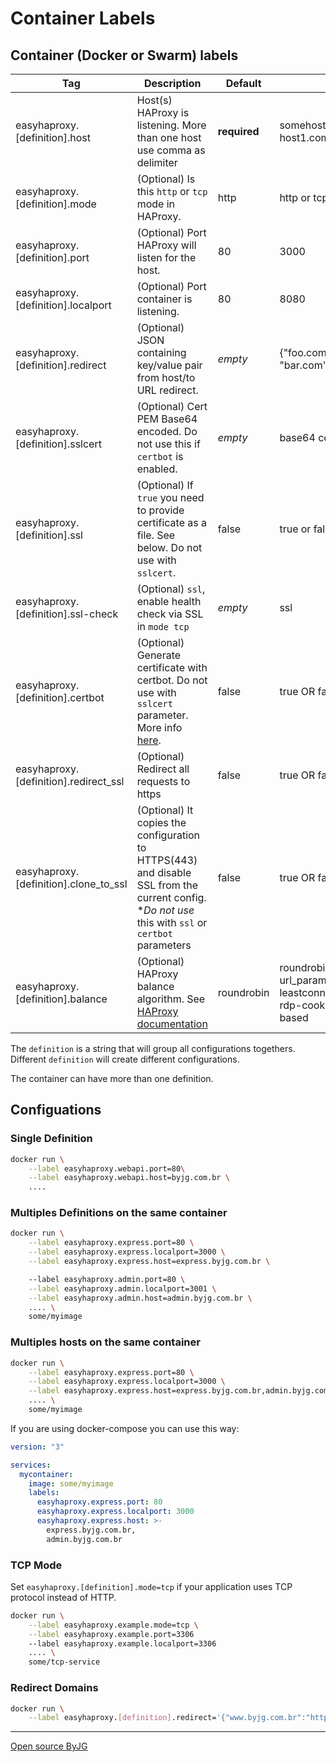 # Container Labels

## Container (Docker or Swarm) labels

| Tag                                   | Description                                                                                                                                         | Default      | Example                                                                                                          |
|---------------------------------------|-----------------------------------------------------------------------------------------------------------------------------------------------------|--------------|------------------------------------------------------------------------------------------------------------------|
| easyhaproxy.[definition].host         | Host(s) HAProxy is listening. More than one host use comma as delimiter                                                                             | **required** | somehost.com OR host1.com,host2.com                                                                              |
| easyhaproxy.[definition].mode         | (Optional) Is this `http` or `tcp` mode in HAProxy.                                                                                                 | http         | http or tcp                                                                                                      |
| easyhaproxy.[definition].port         | (Optional) Port HAProxy will listen for the host.                                                                                                   | 80           | 3000                                                                                                             |
| easyhaproxy.[definition].localport    | (Optional) Port container is listening.                                                                                                             | 80           | 8080                                                                                                             |
| easyhaproxy.[definition].redirect     | (Optional) JSON containing key/value pair from host/to URL redirect.                                                                                | *empty*      | \{"foo.com":"https://bla.com", "bar.com":"https://bar.org"}                                                      |
| easyhaproxy.[definition].sslcert      | (Optional) Cert PEM Base64 encoded. Do not use this if `certbot` is enabled.                                                                        | *empty*      | base64 cert + key                                                                                                |
| easyhaproxy.[definition].ssl          | (Optional) If `true` you need to provide certificate as a file. See below. Do not use with `sslcert`.                                               | false        | true or false                                                                                                    |
| easyhaproxy.[definition].ssl-check    | (Optional) `ssl`, enable health check via SSL in `mode tcp`                                                                                         | *empty*      | ssl                                                                                                              |
| easyhaproxy.[definition].certbot      | (Optional) Generate certificate with certbot. Do not use with `sslcert` parameter. More info [here](acme).                                       | false        | true OR false                                                                                                    |
| easyhaproxy.[definition].redirect_ssl | (Optional) Redirect all requests to https                                                                                                           | false        | true OR false                                                                                                    |
| easyhaproxy.[definition].clone_to_ssl | (Optional) It copies the configuration to HTTPS(443) and disable SSL from the current config. **Do not use* this with `ssl` or `certbot` parameters | false        | true OR false                                                                                                    |
| easyhaproxy.[definition].balance      | (Optional) HAProxy balance algorithm. See [HAProxy documentation](https://cbonte.github.io/haproxy-dconv/1.8/configuration.html#4.2-balance)        | roundrobin   | roundrobin, source, uri, url_param, hdr, rdp-cookie, leastconn, first, static-rr, rdp-cookie, hdr_dom, map-based |

The `definition` is a string that will group all configurations togethers. Different `definition` will create different configurations.

The container can have more than one definition.

## Configuations

### Single Definition

```bash
docker run \
    --label easyhaproxy.webapi.port=80\
    --label easyhaproxy.webapi.host=byjg.com.br \
    ....
```

### Multiples Definitions on the same container

```bash
docker run \
    --label easyhaproxy.express.port=80 \
    --label easyhaproxy.express.localport=3000 \
    --label easyhaproxy.express.host=express.byjg.com.br \

    --label easyhaproxy.admin.port=80 \
    --label easyhaproxy.admin.localport=3001 \
    --label easyhaproxy.admin.host=admin.byjg.com.br \
    .... \
    some/myimage
```

### Multiples hosts on the same container

```bash
docker run \
    --label easyhaproxy.express.port=80 \
    --label easyhaproxy.express.localport=3000 \
    --label easyhaproxy.express.host=express.byjg.com.br,admin.byjg.com.br \
    .... \
    some/myimage
```

If you are using docker-compose you can use this way:

```yaml
version: "3"

services:
  mycontainer:
    image: some/myimage
    labels:
      easyhaproxy.express.port: 80
      easyhaproxy.express.localport: 3000
      easyhaproxy.express.host: >-
        express.byjg.com.br,
        admin.byjg.com.br
```

### TCP Mode

Set `easyhaproxy.[definition].mode=tcp` if your application uses TCP protocol instead of HTTP. 

```bash
docker run \
    --label easyhaproxy.example.mode=tcp \
    --label easyhaproxy.example.port=3306
    --label easyhaproxy.example.localport=3306
    .... \
    some/tcp-service
```

### Redirect Domains

```bash
docker run \
    --label easyhaproxy.[definition].redirect='{"www.byjg.com.br":"http://byjg.com.br","byjg.com":"http://byjg.com.br"}'
```

----
[Open source ByJG](http://opensource.byjg.com)